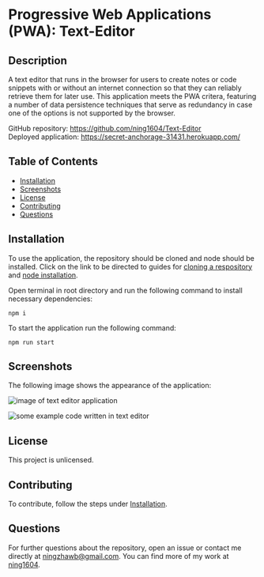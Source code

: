 # Progressive Web Applications (PWA): Text-Editor
## Description
A text editor that runs in the browser for users to create notes or code snippets with or without an internet connection so that they can reliably retrieve them for later use. This application meets the PWA critera, featuring a number of data persistence techniques that serve as redundancy in case one of the options is not supported by the browser.<br />

GitHub repository: https://github.com/ning1604/Text-Editor <br />
Deployed application: https://secret-anchorage-31431.herokuapp.com/<br />

## Table of Contents
- [Installation](#installation)
- [Screenshots](#screenshots)
- [License](#license)
- [Contributing](#contributing)
- [Questions](#questions)

## Installation
To use the application, the repository should be cloned and node should be installed. Click on the link to be directed to guides for [cloning a respository](https://docs.github.com/en/repositories/creating-and-managing-repositories/cloning-a-repository) and [node installation](https://nodejs.org/en/download/).<br />

Open terminal in root directory and run the following command to install necessary dependencies:
```
npm i
```
To start the application run the following command:
```
npm run start
```
## Screenshots
The following image shows the appearance of the application:<br />

![image of text editor application](https://user-images.githubusercontent.com/100749559/193394858-894d89fe-76b4-4df3-bc44-3197d48318d1.png)

![some example code written in text editor](https://user-images.githubusercontent.com/100749559/193394862-e4784c6a-0721-46d3-a79b-3def054ae308.png)


## License
This project is unlicensed.

## Contributing
To contribute, follow the steps under [Installation](#installation).

## Questions
For further questions about the repository, open an issue or contact me directly at [ningzhawb@gmail.com](mailto:ningzhawb@gmail.com). You can find more of my work at [ning1604](https://github.com/ning1604?tab=repositories).
